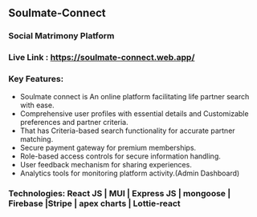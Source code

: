 ## Soulmate-Connect
### Social Matrimony Platform

### Live Link : https://soulmate-connect.web.app/

### Key Features: 
- Soulmate connect  is An online platform facilitating life partner search with ease.
- Comprehensive user profiles with essential details and Customizable preferences and partner criteria.
- That has Criteria-based search functionality  for accurate partner matching.
- Secure payment gateway for premium memberships.
- Role-based access controls for secure information handling.
- User feedback mechanism for sharing experiences.
- Analytics tools for monitoring platform activity.(Admin Dashboard)

### Technologies: React JS | MUI | Express JS | mongoose | Firebase |Stripe | apex charts | Lottie-react
